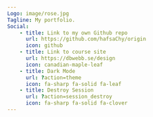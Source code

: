 ```yaml
---
Logo: image/rose.jpg
Tagline: My portfolio.
Social:
    - title: Link to my own Github repo
      url: https://github.com/hafsaChy/origin
      icon: github
    - title: Link to course site
      url: https://dbwebb.se/design
      icon: canadian-maple-leaf
    - title: Dark Mode
      url: ?action=theme
      icon: fa-sharp fa-solid fa-leaf
    - title: Destroy Session
      url: ?action=session_destroy
      icon: fa-sharp fa-solid fa-clover
---
```


